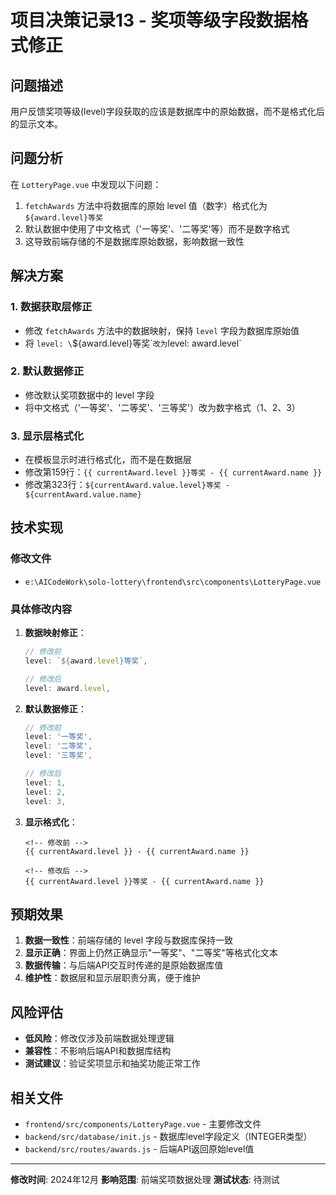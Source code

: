 # 项目决策记录13 - 奖项等级字段数据格式修正

## 问题描述
用户反馈奖项等级(level)字段获取的应该是数据库中的原始数据，而不是格式化后的显示文本。

## 问题分析
在 `LotteryPage.vue` 中发现以下问题：
1. `fetchAwards` 方法中将数据库的原始 level 值（数字）格式化为 `${award.level}等奖`
2. 默认数据中使用了中文格式（'一等奖'、'二等奖'等）而不是数字格式
3. 这导致前端存储的不是数据库原始数据，影响数据一致性

## 解决方案

### 1. 数据获取层修正
- 修改 `fetchAwards` 方法中的数据映射，保持 `level` 字段为数据库原始值
- 将 `level: \`${award.level}等奖\`` 改为 `level: award.level`

### 2. 默认数据修正
- 修改默认奖项数据中的 level 字段
- 将中文格式（'一等奖'、'二等奖'、'三等奖'）改为数字格式（1、2、3）

### 3. 显示层格式化
- 在模板显示时进行格式化，而不是在数据层
- 修改第159行：`{{ currentAward.level }}等奖 - {{ currentAward.name }}`
- 修改第323行：`${currentAward.value.level}等奖 - ${currentAward.value.name}`

## 技术实现

### 修改文件
- `e:\AICodeWork\solo-lottery\frontend\src\components\LotteryPage.vue`

### 具体修改内容
1. **数据映射修正**：
   ```javascript
   // 修改前
   level: `${award.level}等奖`,
   
   // 修改后
   level: award.level,
   ```

2. **默认数据修正**：
   ```javascript
   // 修改前
   level: '一等奖',
   level: '二等奖', 
   level: '三等奖',
   
   // 修改后
   level: 1,
   level: 2,
   level: 3,
   ```

3. **显示格式化**：
   ```vue
   <!-- 修改前 -->
   {{ currentAward.level }} - {{ currentAward.name }}
   
   <!-- 修改后 -->
   {{ currentAward.level }}等奖 - {{ currentAward.name }}
   ```

## 预期效果
1. **数据一致性**：前端存储的 level 字段与数据库保持一致
2. **显示正确**：界面上仍然正确显示"一等奖"、"二等奖"等格式化文本
3. **数据传输**：与后端API交互时传递的是原始数据库值
4. **维护性**：数据层和显示层职责分离，便于维护

## 风险评估
- **低风险**：修改仅涉及前端数据处理逻辑
- **兼容性**：不影响后端API和数据库结构
- **测试建议**：验证奖项显示和抽奖功能正常工作

## 相关文件
- `frontend/src/components/LotteryPage.vue` - 主要修改文件
- `backend/src/database/init.js` - 数据库level字段定义（INTEGER类型）
- `backend/src/routes/awards.js` - 后端API返回原始level值

---

**修改时间**: 2024年12月
**影响范围**: 前端奖项数据处理
**测试状态**: 待测试